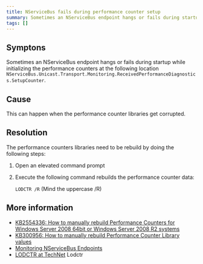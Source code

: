 ```yaml
---
title: NServiceBus fails during performance counter setup
summary: Sometimes an NServiceBus endpoint hangs or fails during startup while initializing the performance counters due corrupt performance counter libraries
tags: []
---
```


## Symptons

Sometimes an NServiceBus endpoint hangs or fails during startup while initializing the performance counters at the following location `NServiceBus.Unicast.Transport.Monitoring.ReceivedPerformanceDiagnostics.SetupCounter`.

## Cause 

This can happen when the performance counter libraries get corrupted.

## Resolution

The performance counters libraries need to be rebuild by doing the following steps:

1. Open an elevated command prompt
2. Execute the following command rebuilds the performance counter data:

    `LODCTR /R`  (Mind the uppercase /R)



## More information

* [KB2554336: How to manually rebuild Performance Counters for Windows Server 2008 64bit or Windows Server 2008 R2 systems](http://support.microsoft.com/kb/2554336)
* [KB300956: How to manually rebuild Performance Counter Library values](http://support.microsoft.com/kb/300956) 
* [Monitoring NServiceBus Endpoints](monitoring-nservicebus-endpoints.md)
* [LODCTR at TechNet](http://technet.microsoft.com/en-us/library/bb490926.aspx) Lodctr
